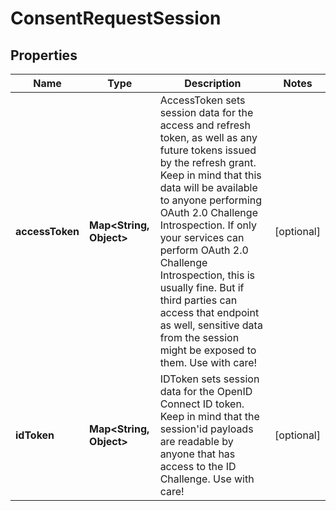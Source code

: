 

# ConsentRequestSession


## Properties

Name | Type | Description | Notes
------------ | ------------- | ------------- | -------------
**accessToken** | **Map&lt;String, Object&gt;** | AccessToken sets session data for the access and refresh token, as well as any future tokens issued by the refresh grant. Keep in mind that this data will be available to anyone performing OAuth 2.0 Challenge Introspection. If only your services can perform OAuth 2.0 Challenge Introspection, this is usually fine. But if third parties can access that endpoint as well, sensitive data from the session might be exposed to them. Use with care! |  [optional]
**idToken** | **Map&lt;String, Object&gt;** | IDToken sets session data for the OpenID Connect ID token. Keep in mind that the session&#39;id payloads are readable by anyone that has access to the ID Challenge. Use with care! |  [optional]




